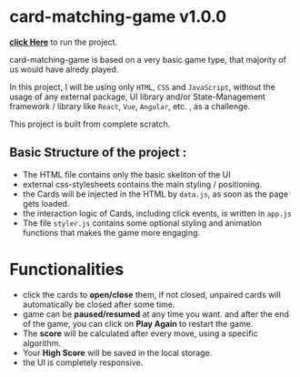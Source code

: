 # card-matching-game v1.0.0

**[click Here](https://maasir554.github.io/card-matching-game/src)** to run the project.

card-matching-game is based on a very basic game type, that majority of us would have alredy played.

In this project, I will be using only `HTML`, `CSS` and `JavaScript`, without the usage of any external package, UI library and/or State-Management framework / library like `React`, `Vue`, `Angular`, etc. , as a challenge.

This project is built from complete scratch.

## Basic Structure of the project :

- The HTML file contains only the basic skeliton of the UI
- external css-stylesheets contains the main styling / positioning.
- the Cards will be injected in the HTML by `data.js`, as soon as the page gets loaded.
- the interaction logic of Cards, including click events, is written in `app.js`
- The file `styler.js` contains some optional styling and animation functions that makes the game more engaging.

# Functionalities

- click the cards to **open/close** them, if not closed, unpaired cards will automatically be closed after some time.
- game can be **paused/resumed** at any time you want. and after the end of the game, you can click on **Play Again** to restart the game.
- The **score** will be calculated after every move, using a specific algorithm.
- Your **High Score** will be saved in the local storage.
- the UI is completely responsive.
